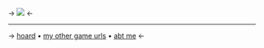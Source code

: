 -> ![](https://cdn.discordapp.com/attachments/852782813186490408/1131431463770914816/IMG_0404.webp) <-

***
-> [hoard](https://rentry.co/angelstruck) • [my other game urls](https://rentry.co/unsortedgameurls) • [abt me](https://rentry.co/aboutsera) <-